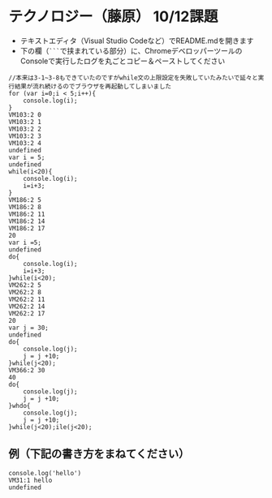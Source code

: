# テクノロジー（藤原） 10/12課題

- テキストエディタ（Visual Studio Codeなど）でREADME.mdを開きます
- 下の欄（` ``` `で挟まれている部分）に、ChromeデベロッパーツールのConsoleで実行したログを丸ごとコピー＆ペーストしてください

```
//本来は3-1~3-8もできていたのですがwhile文の上限設定を失敗していたみたいで延々と実行結果が流れ続けるのでブラウザを再起動してしまいました
for (var i=0;i < 5;i++){
    console.log(i);
}
VM103:2 0
VM103:2 1
VM103:2 2
VM103:2 3
VM103:2 4
undefined
var i = 5;
undefined
while(i<20){
    console.log(i);
    i=i+3;
}
VM186:2 5
VM186:2 8
VM186:2 11
VM186:2 14
VM186:2 17
20
var i =5;
undefined
do{
    console.log(i);
    i=i+3;
}while(i<20);
VM262:2 5
VM262:2 8
VM262:2 11
VM262:2 14
VM262:2 17
20
var j = 30;
undefined
do{
    console.log(j);
    j = j +10;
}while(j<20);
VM366:2 30
40
do{
    console.log(j);
    j = j +10;
}whdo{
    console.log(j);
    j = j +10;
}while(j<20);ile(j<20);
```

## 例（下記の書き方をまねてください）

```
console.log('hello')
VM31:1 hello
undefined
```
